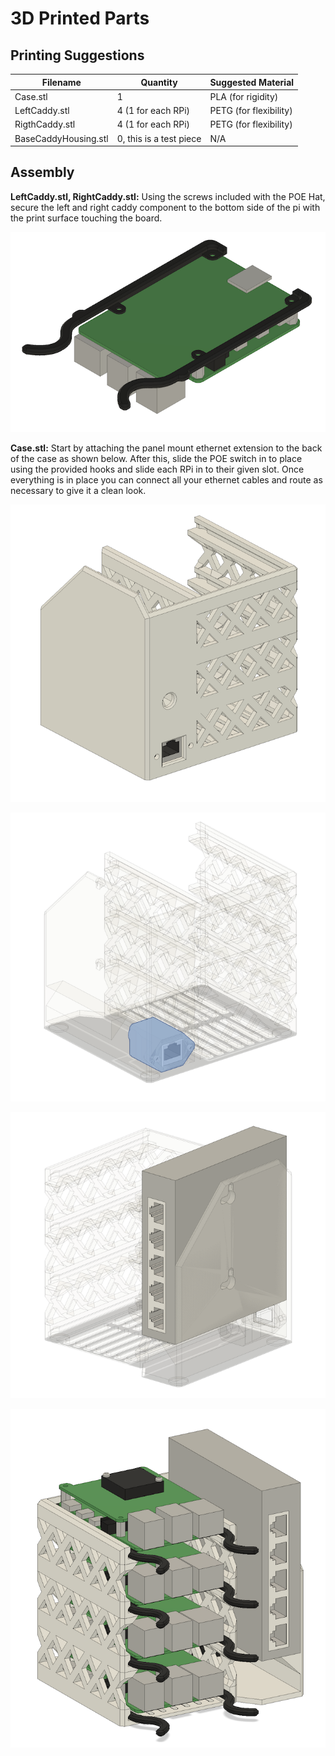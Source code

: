# 3D Printed Parts

## Printing Suggestions

| Filename | Quantity | Suggested Material |
|-|-|-|
| Case.stl | 1 | PLA (for rigidity) |
| LeftCaddy.stl | 4 (1 for each RPi) | PETG (for flexibility) |
| RigthCaddy.stl | 4 (1 for each RPi) | PETG (for flexibility) |
| BaseCaddyHousing.stl | 0, this is a test piece | N/A |

## Assembly

**LeftCaddy.stl, RightCaddy.stl:** Using the screws included with the POE Hat,
secure the left and right caddy component to the bottom side of the pi with the
print surface touching the board.

![LeftCaddy.stl, RightCaddy.stl in proper position](img/CaddyAssembly.png)

**Case.stl:** Start by attaching the panel mount ethernet extension to the back
of the case as shown below.  After this, slide the POE switch in to place using
the provided hooks and slide each RPi in to their given slot.  Once everything
is in place you can connect all your ethernet cables and route as necessary to
give it a clean look.

![How to attach the Eth panel mount](img/EthPanelAssembly.png)

![How to attach the Eth panel mount](img/EthPanelAssemblyTransparent.png)

![POE switch installation](img/POEAssembly.png)

![Complete assembly](img/CompleteAssembly.png)
